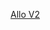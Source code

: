 [Allo V2](https://builder.gitcoin.co/#/chains/42161/registry/0x/projects/0xf98c1187716f49997d7c0be9d796b8aae1c667c9576c5a48c84dbc719f22f735)